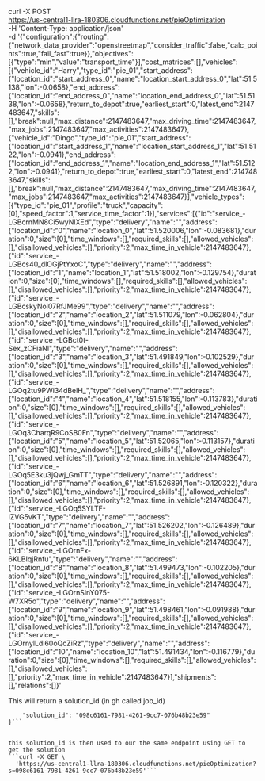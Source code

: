curl -X POST \
  https://us-central1-llra-180306.cloudfunctions.net/pieOptimization \
  -H 'Content-Type: application/json' \
  -d '{"configuration":{"routing":{"network_data_provider":"openstreetmap","consider_traffic":false,"calc_points":true,"fail_fast":true}},"objectives":[{"type":"min","value":"transport_time"}],"cost_matrices":[],"vehicles":[{"vehicle_id":"Harry","type_id":"pie_01","start_address":{"location_id":"start_address_0","name":"location_start_address_0","lat":51.5138,"lon":-0.0658},"end_address":{"location_id":"end_address_0","name":"location_end_address_0","lat":51.5138,"lon":-0.0658},"return_to_depot":true,"earliest_start":0,"latest_end":2147483647,"skills":[],"break":null,"max_distance":2147483647,"max_driving_time":2147483647,"max_jobs":2147483647,"max_activities":2147483647},{"vehicle_id":"Dingo","type_id":"pie_01","start_address":{"location_id":"start_address_1","name":"location_start_address_1","lat":51.5122,"lon":-0.0941},"end_address":{"location_id":"end_address_1","name":"location_end_address_1","lat":51.5122,"lon":-0.0941},"return_to_depot":true,"earliest_start":0,"latest_end":2147483647,"skills":[],"break":null,"max_distance":2147483647,"max_driving_time":2147483647,"max_jobs":2147483647,"max_activities":2147483647}],"vehicle_types":[{"type_id":"pie_01","profile":"truck","capacity":[0],"speed_factor":1,"service_time_factor":1}],"services":[{"id":"service_-LGBcrnMN8Ci5wyNlXEd","type":"delivery","name":"","address":{"location_id":"0","name":"location_0","lat":51.520006,"lon":-0.083681},"duration":0,"size":[0],"time_windows":[],"required_skills":[],"allowed_vehicles":[],"disallowed_vehicles":[],"priority":2,"max_time_in_vehicle":2147483647},{"id":"service_-LGBcs40_dlOGjPtYxoC","type":"delivery","name":"","address":{"location_id":"1","name":"location_1","lat":51.518002,"lon":-0.129754},"duration":0,"size":[0],"time_windows":[],"required_skills":[],"allowed_vehicles":[],"disallowed_vehicles":[],"priority":2,"max_time_in_vehicle":2147483647},{"id":"service_-LGBcskyNol07RfJMe99","type":"delivery","name":"","address":{"location_id":"2","name":"location_2","lat":51.511079,"lon":-0.062804},"duration":0,"size":[0],"time_windows":[],"required_skills":[],"allowed_vehicles":[],"disallowed_vehicles":[],"priority":2,"max_time_in_vehicle":2147483647},{"id":"service_-LGBct0t-Sex_zCFiaNl","type":"delivery","name":"","address":{"location_id":"3","name":"location_3","lat":51.491849,"lon":-0.102529},"duration":0,"size":[0],"time_windows":[],"required_skills":[],"allowed_vehicles":[],"disallowed_vehicles":[],"priority":2,"max_time_in_vehicle":2147483647},{"id":"service_-LGOq2tu9PWi34dBelH_","type":"delivery","name":"","address":{"location_id":"4","name":"location_4","lat":51.518155,"lon":-0.113783},"duration":0,"size":[0],"time_windows":[],"required_skills":[],"allowed_vehicles":[],"disallowed_vehicles":[],"priority":2,"max_time_in_vehicle":2147483647},{"id":"service_-LGOq3CharqR9CoSB0Fn","type":"delivery","name":"","address":{"location_id":"5","name":"location_5","lat":51.52065,"lon":-0.113157},"duration":0,"size":[0],"time_windows":[],"required_skills":[],"allowed_vehicles":[],"disallowed_vehicles":[],"priority":2,"max_time_in_vehicle":2147483647},{"id":"service_-LGOq5E3ku3jQwj_GmTT","type":"delivery","name":"","address":{"location_id":"6","name":"location_6","lat":51.526891,"lon":-0.120322},"duration":0,"size":[0],"time_windows":[],"required_skills":[],"allowed_vehicles":[],"disallowed_vehicles":[],"priority":2,"max_time_in_vehicle":2147483647},{"id":"service_-LGOq5SYLTF-IZVG5vKT","type":"delivery","name":"","address":{"location_id":"7","name":"location_7","lat":51.526202,"lon":-0.126489},"duration":0,"size":[0],"time_windows":[],"required_skills":[],"allowed_vehicles":[],"disallowed_vehicles":[],"priority":2,"max_time_in_vehicle":2147483647},{"id":"service_-LGOrnFx-6KLBIqjRnfu","type":"delivery","name":"","address":{"location_id":"8","name":"location_8","lat":51.499473,"lon":-0.102205},"duration":0,"size":[0],"time_windows":[],"required_skills":[],"allowed_vehicles":[],"disallowed_vehicles":[],"priority":2,"max_time_in_vehicle":2147483647},{"id":"service_-LGOrnSinY075-W7XR5o","type":"delivery","name":"","address":{"location_id":"9","name":"location_9","lat":51.498461,"lon":-0.091988},"duration":0,"size":[0],"time_windows":[],"required_skills":[],"allowed_vehicles":[],"disallowed_vehicles":[],"priority":2,"max_time_in_vehicle":2147483647},{"id":"service_-LGOrnylLdl60oQcZiRz","type":"delivery","name":"","address":{"location_id":"10","name":"location_10","lat":51.491434,"lon":-0.116779},"duration":0,"size":[0],"time_windows":[],"required_skills":[],"allowed_vehicles":[],"disallowed_vehicles":[],"priority":2,"max_time_in_vehicle":2147483647}],"shipments":[],"relations":[]}'



  This will return a solution_id (in gh called job_id)
```{
    "solution_id": "098c6161-7981-4261-9cc7-076b48b23e59"
}```


this solution_id is then used to our the same endpoint using GET to get the solution
```curl -X GET \
  'https://us-central1-llra-180306.cloudfunctions.net/pieOptimization?s=098c6161-7981-4261-9cc7-076b48b23e59'```